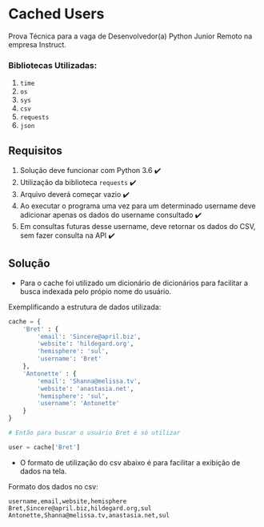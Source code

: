 # Cached Users

Prova Técnica para a vaga de Desenvolvedor(a) Python Junior Remoto na empresa Instruct.

### Bibliotecas Utilizadas:

1. `time`
2. `os`
3. `sys`
4. `csv`
5. `requests`
6. `json`



## Requisitos

1. Solução deve funcionar com Python 3.6 :heavy_check_mark:
2. Utilização da biblioteca `requests` :heavy_check_mark:
3. Arquivo deverá começar vazio :heavy_check_mark:
4. Ao executar o programa uma vez para um determinado username deve adicionar apenas os dados do username consultado :heavy_check_mark:
5. Em consultas futuras desse username, deve retornar os dados do CSV, sem fazer consulta na API :heavy_check_mark:

## Solução

* Para o cache foi utilizado um dicionário de dicionários para facilitar a busca indexada pelo própio nome do usuário.

Exemplificando a estrutura de dados utilizada: 
```python
cache = {
    'Bret' : {
        'email': 'Sincere@april.biz',
        'website': 'hildegard.org',
        'hemisphere': 'sul',
        'username': 'Bret' 
    },
    'Antonette' : {
        'email': 'Shanna@melissa.tv',
        'website': 'anastasia.net',
        'hemisphere': 'sul',
        'username': 'Antonette' 
    }
}

# Então para buscar o usuário Bret é só utilizar

user = cache['Bret']

```

* O formato de utilização do csv abaixo é para facilitar a exibição de dados na tela.

Formato dos dados no csv:

```csv
username,email,website,hemisphere
Bret,Sincere@april.biz,hildegard.org,sul
Antonette,Shanna@melissa.tv,anastasia.net,sul
```
